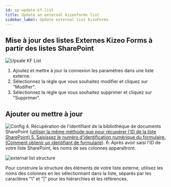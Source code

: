 ```yaml
---
id: sp-update-kf-list
title: Update an external kizeoforms list
sidebar_label: Update external list kizoForms
---
```


##  Mise à jour des listes Externes Kizeo Forms à partir des listes SharePoint
![Upsate KF List][upkflist-01] 
1. Ajoutez et mettre à jour la connexion les paramètres dans une liste externe.
2. Sélectionnez la règle que vous souhaitez modifier et cliquez sur "Modifier".
3. Sélectionnez la règle que vous souhaitez supprimer et cliquez sur "Supprimer".

## Ajouter ou mettre à jour
![Config][upkflist-02] 
4. Récupération de l'identifiant de la bibliothèque de documents SharePoint (<a href="http://localhost:3000/kizeo-forms-documentations/docs/en/sp-update-list" target="_blank">utiliser la même méthode que pour récupérer l'ID de la liste SharePoint)
5. Saisissez le numéro d'identification numérique du formulaire. (<a href="https://www.kizeo-forms.com/fr/obtenir-id-formulaire/" target="_blank">Comment obtenir un identifiant de formulaire</a>). 
6. Après avoir saisi l'ID de votre liste SharePoint, les noms de ses colonnes apparaîtront.

![external list structure][upkflist-03] 

Pour construire la structure des éléments de votre liste externe, utilisez les noms des colonnes en les sélectionnant dans la liste, séparés par les caractères "\\" et "|" pour les hiérarchies et les références.

<!-- ************************** -->
<!-- ***** Pictures List ****** --> 
<!-- ************************** -->

[upkflist-01]: /kizeo-forms-documentations/img/sp/en/update-kf-list-01.png
[upkflist-02]: /kizeo-forms-documentations/img/sp/en/update-kf-list-02.png
[upkflist-03]: /kizeo-forms-documentations/img/sp/en/update-kf-list-03.png